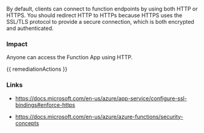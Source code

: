 
By default, clients can connect to function endpoints by using both HTTP or HTTPS. You should redirect HTTP to HTTPs because HTTPS uses the SSL/TLS protocol to provide a secure connection, which is both encrypted and authenticated.

### Impact
Anyone can access the Function App using HTTP.

<!-- DO NOT CHANGE -->
{{ remediationActions }}

### Links
- https://docs.microsoft.com/en-us/azure/app-service/configure-ssl-bindings#enforce-https

- https://docs.microsoft.com/en-us/azure/azure-functions/security-concepts



